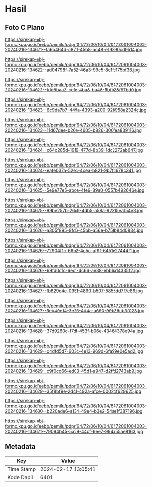 # Hasil

## Foto C Plano

https://sirekap-obj-formc.kpu.go.id/eebb/pemilu/pdpr/64/72/06/10/04/6472061004003-20240216-134621--fa6b464d-c87d-45b8-ac48-e19390cd9514.jpg

https://sirekap-obj-formc.kpu.go.id/eebb/pemilu/pdpr/64/72/06/10/04/6472061004003-20240216-134622--ad04798f-7a52-46a3-99c5-8c1fc175bf38.jpg

https://sirekap-obj-formc.kpu.go.id/eebb/pemilu/pdpr/64/72/06/10/04/6472061004003-20240216-134622--fdd6baa2-cefe-4ba8-ba48-5bfb28f97bd0.jpg

https://sirekap-obj-formc.kpu.go.id/eebb/pemilu/pdpr/64/72/06/10/04/6472061004003-20240216-134623--6c9da7b7-449a-4393-a200-928958a2324c.jpg

https://sirekap-obj-formc.kpu.go.id/eebb/pemilu/pdpr/64/72/06/10/04/6472061004003-20240216-134623--11d67dee-b26e-4605-b826-300fea839116.jpg

https://sirekap-obj-formc.kpu.go.id/eebb/pemilu/pdpr/64/72/06/10/04/6472061004003-20240216-134624--c64c285d-1919-477d-8b39-1dc2272ab647.jpg

https://sirekap-obj-formc.kpu.go.id/eebb/pemilu/pdpr/64/72/06/10/04/6472061004003-20240216-134624--eafe037a-52ec-4cea-b821-9b7fd678c341.jpg

https://sirekap-obj-formc.kpu.go.id/eebb/pemilu/pdpr/64/72/06/10/04/6472061004003-20240216-134625--5e9e77e5-abde-4fe9-89a0-0557b492646e.jpg

https://sirekap-obj-formc.kpu.go.id/eebb/pemilu/pdpr/64/72/06/10/04/6472061004003-20240216-134625--99be257b-26c9-4db5-a58a-92315ea154e3.jpg

https://sirekap-obj-formc.kpu.go.id/eebb/pemilu/pdpr/64/72/06/10/04/6472061004003-20240216-134626--a305f895-9fd6-45bb-a56e-b75fb84d0834.jpg

https://sirekap-obj-formc.kpu.go.id/eebb/pemilu/pdpr/64/72/06/10/04/6472061004003-20240216-134626--72904f1c-66b2-4c5c-af9f-6451e27444f1.jpg

https://sirekap-obj-formc.kpu.go.id/eebb/pemilu/pdpr/64/72/06/10/04/6472061004003-20240216-134626--69fd0cfc-6ec1-4c66-ae38-ebb6a14335f2.jpg

https://sirekap-obj-formc.kpu.go.id/eebb/pemilu/pdpr/64/72/06/10/04/6472061004003-20240216-134627--fb829c4e-0951-4890-b507-5855dd7f7e86.jpg

https://sirekap-obj-formc.kpu.go.id/eebb/pemilu/pdpr/64/72/06/10/04/6472061004003-20240216-134627--5eb49e14-3e25-4d4a-a690-99b26cb3f023.jpg

https://sirekap-obj-formc.kpu.go.id/eebb/pemilu/pdpr/64/72/06/10/04/6472061004003-20240216-134628--37d9260c-f7df-453f-b06e-43464378e94a.jpg

https://sirekap-obj-formc.kpu.go.id/eebb/pemilu/pdpr/64/72/06/10/04/6472061004003-20240216-134629--c4dfd5d7-603c-4e13-969d-6fa99e0e5ad2.jpg

https://sirekap-obj-formc.kpu.go.id/eebb/pemilu/pdpr/64/72/06/10/04/6472061004003-20240216-134629--c9f0cd66-ed03-45d1-a947-d2ffd2743ab9.jpg

https://sirekap-obj-formc.kpu.go.id/eebb/pemilu/pdpr/64/72/06/10/04/6472061004003-20240216-134629--35f8bf9e-2d41-492a-afce-00024f629625.jpg

https://sirekap-obj-formc.kpu.go.id/eebb/pemilu/pdpr/64/72/06/10/04/6472061004003-20240216-134630--b220ade6-a134-49e4-b3e2-54ae1f387196.jpg

https://sirekap-obj-formc.kpu.go.id/eebb/pemilu/pdpr/64/72/06/10/04/6472061004003-20240216-134621--79094b45-5a29-44cf-9ee7-994a55ae8163.jpg


## Metadata

| Key        | Value               |
| ---------- | ------------------- |
| Time Stamp | 2024-02-17 13:05:41 |
| Kode Dapil | 6401                |



